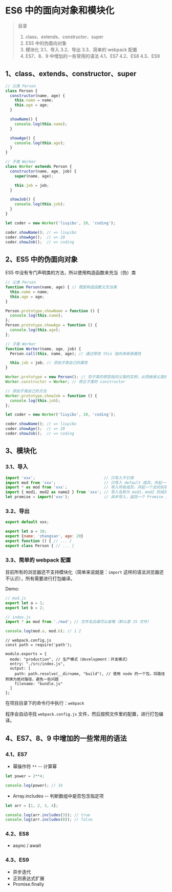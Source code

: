 # ES6 中的面向对象和模块化

> 目录
> 1. class、extends、constructor、super
> 2. ES5 中的伪面向对象
> 3. 模块化
>   3.1、导入
>   3.2、导出
>   3.3、简单的 webpack 配置
> 4. ES7、8、9 中增加的一些常用的语法
>   4.1、ES7
>   4.2、ES8
>   4.3、ES9

## 1、class、extends、constructor、super

```javascript
// 父类 Person
class Person {
  constructor(name, age) {
    this.name = name;
    this.age = age;
  }

  showName() {
    console.log(this.name);
  }

  showAge() {
    console.log(this.age);
  }
}

// 子类 Worker
class Worker extends Person {
  constructor(name, age, job) {
    super(name, age);

    this.job = job;
  }

  showJob() {
    console.log(this.job);
  }
}

let coder = new Worker('liuyibo', 20, 'coding');

coder.showName(); // => liuyibo
coder.showAge();  // => 20
coder.showJob();  // => coding
```

## 2、ES5 中的伪面向对象

ES5 中没有专门声明类的方法，所以使用构造函数来充当（伪）类

```javascript
// 父类 Person
function Person(name, age) { // 既是构造函数又充当类
  this.name = name;
  this.age = age;
}

Person.prototype.showName = function () {
  console.log(this.name);
};
Person.prototype.showAge = function () {
  console.log(this.age);
};

// 子类 Worker
function Worker(name, age, job) {
  Person.call(this, name, age); // 通过修改 this 指向来继承属性

  this.job = job; // 添加子类自己的属性
}

Worker.prototype = new Person(); // 将子类的原型指向父类的实例，从而继承父类的方法（子类的 constructor 也指向了父类）
Worker.constructor = Worker; // 修正子类的 constructor

// 添加子类自己的方法
Worker.prototype.showJob = function () {
  console.log(this.job);
};

let coder = new Worker('liuyibo', 20, 'coding');

coder.showName(); // => liuyibo
coder.showAge();  // => 20
coder.showJob();  // => coding
```

## 3、模块化

### 3.1、导入

```javascript
import 'xxx';                              // 只导入不引用
import mod from 'xxx';                     // 只导入 default 成员，并起一个别名 mod
import * as mod from 'xxx';                // 导入所有成员，并起一个总的别名 mod
import { mod1, mod2 as name2 } from 'xxx'; // 导入名称为 mod1，mod2 的成员，并给 mod2 起一个别名 name2
let promise = import('xxx');               // 异步导入，返回一个 Promise 对象（导入之后不会立即使用，而是按需使用）
```

### 3.2、导出

```javascript
export default xxx;

export let a = 10;
export {name: 'zhangsan', age: 20}
export function () { // ... }
export class Person { // ... }
```

### 3.3、简单的 webpack 配置

目前所有的浏览器还不支持模块化（简单来说就是：`import` 这样的语法浏览器还不认识），所有需要进行打包编译。

Demo:

```javascript
// mod.js
export let a = 1;
export let b = 2;
```

```javascript
// index.js
import * as mod from './mod'; // 文件名后缀可以省略（默认是 JS 文件）

console.log(mod.a, mod.b); // 1 2
```

```node
// webpack.config.js
const path = require('path');

module.exports = {
  mode: "production", // 生产模式（development：开发模式）
  entry: "./src/index.js",
  output: [
    path: path.resolve(__dirname, "build"), // 使用 node 的一个包，将路径转换为绝对路径，避免一些问题
    filename: "bundle.js"
  ]
};
```

在项目目录下的命令行中执行：`webpack`

程序会自动寻找 `webpack.config.js` 文件，然后按照文件里的配置，进行打包编译。

## 4、ES7、8、9 中增加的一些常用的语法

### 4.1、ES7

- 幂操作符 `**` -- 计算幂

```javascript
let power = 2**4;

console.log(power); // 16
```

- Array.includes -- 判断数组中是否包含指定项

```javascript
let arr = [1, 2, 3, 4];

console.log(arr.includes(3)); // true
console.log(arr.includes(8)); // false
```

### 4.2、ES8

- async / await

### 4.3、ES9

- 异步迭代
- 正则表达式扩展
- Promise.finally